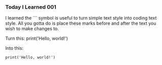 ### Today I Learned 001
I learned the ``` symbol is useful to turn simple text style into coding text style. All you gotta do is place these marks before and after the text you wish to make changes to.

Turn this:
print('Hello, world!')

Into this:
```
print('Hello, world!')
```